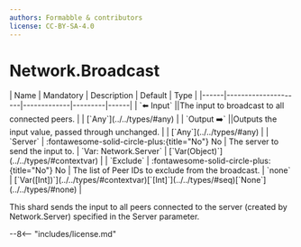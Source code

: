 ```yaml
---
authors: Formabble & contributors
license: CC-BY-SA-4.0
---
```



# Network.Broadcast

<div class="sh-parameters" markdown="1">
| Name | Mandatory | Description | Default | Type |
|------|---------------------|-------------|---------|------|
| `⬅️ Input` ||The input to broadcast to all connected peers. | | [`Any`](../../types/#any) |
| `Output ➡️` ||Outputs the input value, passed through unchanged. | | [`Any`](../../types/#any) |
| `Server` | :fontawesome-solid-circle-plus:{title="No"} No  | The server to send the input to. | `Var: Network.Server` | [`Var(Object)`](../../types/#contextvar) |
| `Exclude` | :fontawesome-solid-circle-plus:{title="No"} No  | The list of Peer IDs to exclude from the broadcast. | `none` | [`Var([Int])`](../../types/#contextvar)[`[Int]`](../../types/#seq)[`None`](../../types/#none) |

</div>

This shard sends the input to all peers connected to the server (created by Network.Server) specified in the Server parameter.

--8<-- "includes/license.md"


